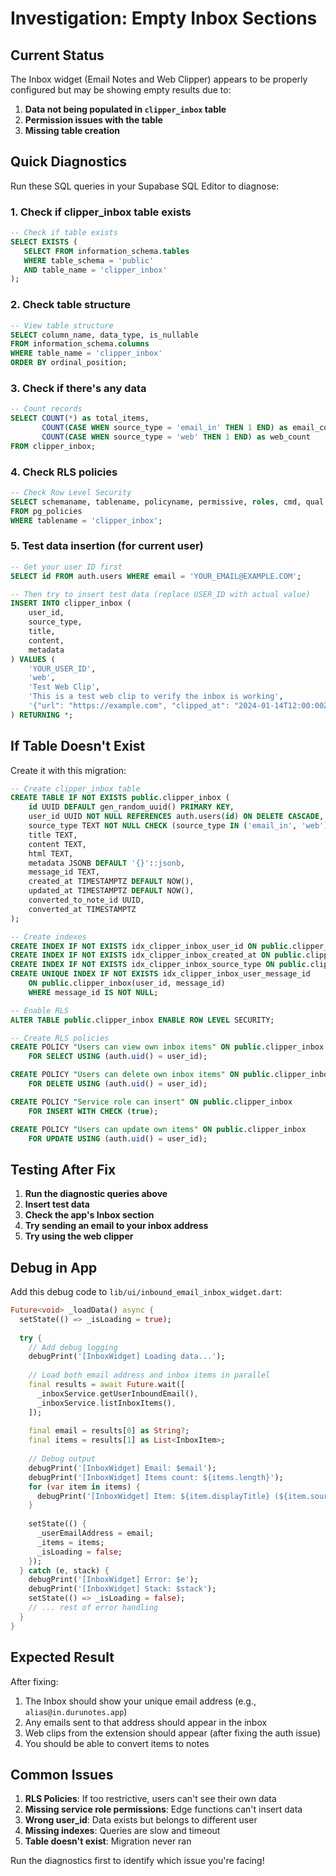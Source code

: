 # Investigation: Empty Inbox Sections

## Current Status

The Inbox widget (Email Notes and Web Clipper) appears to be properly configured but may be showing empty results due to:

1. **Data not being populated in `clipper_inbox` table**
2. **Permission issues with the table**
3. **Missing table creation**

## Quick Diagnostics

Run these SQL queries in your Supabase SQL Editor to diagnose:

### 1. Check if clipper_inbox table exists
```sql
-- Check if table exists
SELECT EXISTS (
   SELECT FROM information_schema.tables 
   WHERE table_schema = 'public' 
   AND table_name = 'clipper_inbox'
);
```

### 2. Check table structure
```sql
-- View table structure
SELECT column_name, data_type, is_nullable
FROM information_schema.columns
WHERE table_name = 'clipper_inbox'
ORDER BY ordinal_position;
```

### 3. Check if there's any data
```sql
-- Count records
SELECT COUNT(*) as total_items,
       COUNT(CASE WHEN source_type = 'email_in' THEN 1 END) as email_count,
       COUNT(CASE WHEN source_type = 'web' THEN 1 END) as web_count
FROM clipper_inbox;
```

### 4. Check RLS policies
```sql
-- Check Row Level Security
SELECT schemaname, tablename, policyname, permissive, roles, cmd, qual
FROM pg_policies
WHERE tablename = 'clipper_inbox';
```

### 5. Test data insertion (for current user)
```sql
-- Get your user ID first
SELECT id FROM auth.users WHERE email = 'YOUR_EMAIL@EXAMPLE.COM';

-- Then try to insert test data (replace USER_ID with actual value)
INSERT INTO clipper_inbox (
    user_id,
    source_type,
    title,
    content,
    metadata
) VALUES (
    'YOUR_USER_ID',
    'web',
    'Test Web Clip',
    'This is a test web clip to verify the inbox is working',
    '{"url": "https://example.com", "clipped_at": "2024-01-14T12:00:00Z"}'::jsonb
) RETURNING *;
```

## If Table Doesn't Exist

Create it with this migration:

```sql
-- Create clipper_inbox table
CREATE TABLE IF NOT EXISTS public.clipper_inbox (
    id UUID DEFAULT gen_random_uuid() PRIMARY KEY,
    user_id UUID NOT NULL REFERENCES auth.users(id) ON DELETE CASCADE,
    source_type TEXT NOT NULL CHECK (source_type IN ('email_in', 'web')),
    title TEXT,
    content TEXT,
    html TEXT,
    metadata JSONB DEFAULT '{}'::jsonb,
    message_id TEXT,
    created_at TIMESTAMPTZ DEFAULT NOW(),
    updated_at TIMESTAMPTZ DEFAULT NOW(),
    converted_to_note_id UUID,
    converted_at TIMESTAMPTZ
);

-- Create indexes
CREATE INDEX IF NOT EXISTS idx_clipper_inbox_user_id ON public.clipper_inbox(user_id);
CREATE INDEX IF NOT EXISTS idx_clipper_inbox_created_at ON public.clipper_inbox(created_at DESC);
CREATE INDEX IF NOT EXISTS idx_clipper_inbox_source_type ON public.clipper_inbox(source_type);
CREATE UNIQUE INDEX IF NOT EXISTS idx_clipper_inbox_user_message_id 
    ON public.clipper_inbox(user_id, message_id) 
    WHERE message_id IS NOT NULL;

-- Enable RLS
ALTER TABLE public.clipper_inbox ENABLE ROW LEVEL SECURITY;

-- Create RLS policies
CREATE POLICY "Users can view own inbox items" ON public.clipper_inbox
    FOR SELECT USING (auth.uid() = user_id);

CREATE POLICY "Users can delete own inbox items" ON public.clipper_inbox
    FOR DELETE USING (auth.uid() = user_id);

CREATE POLICY "Service role can insert" ON public.clipper_inbox
    FOR INSERT WITH CHECK (true);

CREATE POLICY "Users can update own items" ON public.clipper_inbox
    FOR UPDATE USING (auth.uid() = user_id);
```

## Testing After Fix

1. **Run the diagnostic queries above**
2. **Insert test data**
3. **Check the app's Inbox section**
4. **Try sending an email to your inbox address**
5. **Try using the web clipper**

## Debug in App

Add this debug code to `lib/ui/inbound_email_inbox_widget.dart`:

```dart
Future<void> _loadData() async {
  setState(() => _isLoading = true);
  
  try {
    // Add debug logging
    debugPrint('[InboxWidget] Loading data...');
    
    // Load both email address and inbox items in parallel
    final results = await Future.wait([
      _inboxService.getUserInboundEmail(),
      _inboxService.listInboxItems(),
    ]);
    
    final email = results[0] as String?;
    final items = results[1] as List<InboxItem>;
    
    // Debug output
    debugPrint('[InboxWidget] Email: $email');
    debugPrint('[InboxWidget] Items count: ${items.length}');
    for (var item in items) {
      debugPrint('[InboxWidget] Item: ${item.displayTitle} (${item.sourceType})');
    }
    
    setState(() {
      _userEmailAddress = email;
      _items = items;
      _isLoading = false;
    });
  } catch (e, stack) {
    debugPrint('[InboxWidget] Error: $e');
    debugPrint('[InboxWidget] Stack: $stack');
    setState(() => _isLoading = false);
    // ... rest of error handling
  }
}
```

## Expected Result

After fixing:
1. The Inbox should show your unique email address (e.g., `alias@in.durunotes.app`)
2. Any emails sent to that address should appear in the inbox
3. Web clips from the extension should appear (after fixing the auth issue)
4. You should be able to convert items to notes

## Common Issues

1. **RLS Policies**: If too restrictive, users can't see their own data
2. **Missing service role permissions**: Edge functions can't insert data
3. **Wrong user_id**: Data exists but belongs to different user
4. **Missing indexes**: Queries are slow and timeout
5. **Table doesn't exist**: Migration never ran

Run the diagnostics first to identify which issue you're facing!
